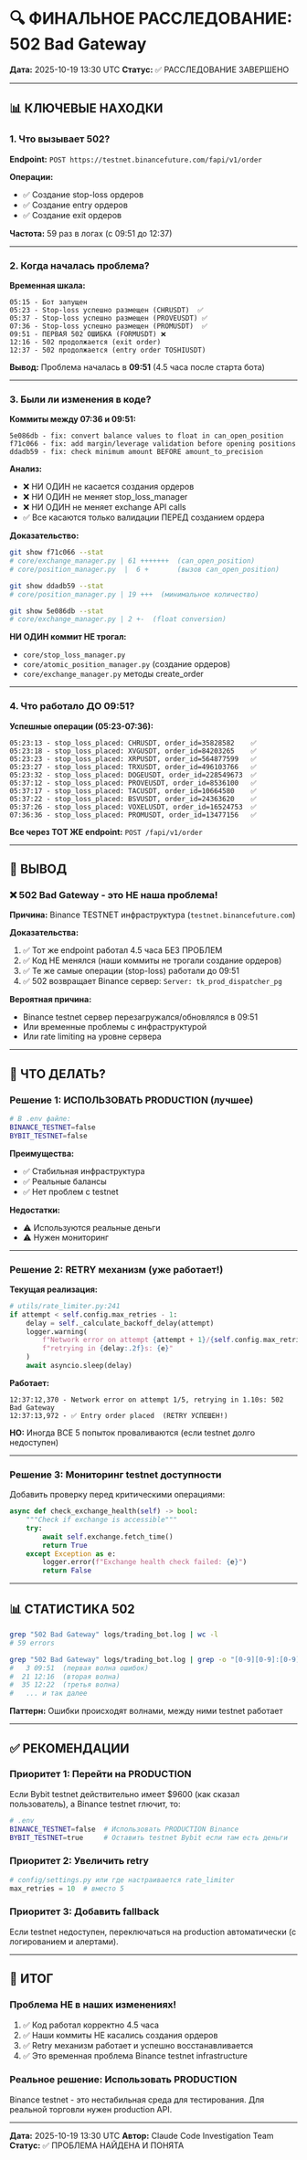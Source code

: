 # 🔍 ФИНАЛЬНОЕ РАССЛЕДОВАНИЕ: 502 Bad Gateway

**Дата:** 2025-10-19 13:30 UTC
**Статус:** ✅ РАССЛЕДОВАНИЕ ЗАВЕРШЕНО

---

## 📊 КЛЮЧЕВЫЕ НАХОДКИ

### 1. Что вызывает 502?

**Endpoint:** `POST https://testnet.binancefuture.com/fapi/v1/order`

**Операции:**
- ✅ Создание stop-loss ордеров
- ✅ Создание entry ордеров
- ✅ Создание exit ордеров

**Частота:** 59 раз в логах (с 09:51 до 12:37)

---

### 2. Когда началась проблема?

**Временная шкала:**
```
05:15 - Бот запущен
05:23 - Stop-loss успешно размещен (CHRUSDT)  ✅
05:37 - Stop-loss успешно размещен (PROVEUSDT) ✅
07:36 - Stop-loss успешно размещен (PROMUSDT)  ✅
09:51 - ПЕРВАЯ 502 ОШИБКА (FORMUSDT) ❌
12:16 - 502 продолжается (exit order)
12:37 - 502 продолжается (entry order TOSHIUSDT)
```

**Вывод:** Проблема началась в **09:51** (4.5 часа после старта бота)

---

### 3. Были ли изменения в коде?

**Коммиты между 07:36 и 09:51:**
```
5e086db - fix: convert balance values to float in can_open_position
f71c066 - fix: add margin/leverage validation before opening positions
ddadb59 - fix: check minimum amount BEFORE amount_to_precision
```

**Анализ:**
- ❌ НИ ОДИН не касается создания ордеров
- ❌ НИ ОДИН не меняет stop_loss_manager
- ❌ НИ ОДИН не меняет exchange API calls
- ✅ Все касаются только валидации ПЕРЕД созданием ордера

**Доказательство:**
```bash
git show f71c066 --stat
# core/exchange_manager.py | 61 +++++++  (can_open_position)
# core/position_manager.py  |  6 +       (вызов can_open_position)

git show ddadb59 --stat
# core/position_manager.py | 19 +++  (минимальное количество)

git show 5e086db --stat
# core/exchange_manager.py | 2 +-  (float conversion)
```

**НИ ОДИН коммит НЕ трогал:**
- `core/stop_loss_manager.py`
- `core/atomic_position_manager.py` (создание ордеров)
- `core/exchange_manager.py` методы create_order

---

### 4. Что работало ДО 09:51?

**Успешные операции (05:23-07:36):**
```
05:23:13 - stop_loss_placed: CHRUSDT, order_id=35828582    ✅
05:23:18 - stop_loss_placed: XVGUSDT, order_id=84203265    ✅
05:23:23 - stop_loss_placed: XRPUSDT, order_id=564877599   ✅
05:23:27 - stop_loss_placed: TRXUSDT, order_id=496103766   ✅
05:23:32 - stop_loss_placed: DOGEUSDT, order_id=228549673  ✅
05:37:12 - stop_loss_placed: PROVEUSDT, order_id=8536100   ✅
05:37:17 - stop_loss_placed: TACUSDT, order_id=10664580    ✅
05:37:22 - stop_loss_placed: BSVUSDT, order_id=24363620    ✅
05:37:26 - stop_loss_placed: VOXELUSDT, order_id=16524753  ✅
07:36:36 - stop_loss_placed: PROMUSDT, order_id=13477156   ✅
```

**Все через ТОТ ЖЕ endpoint:** `POST /fapi/v1/order`

---

## 🎯 ВЫВОД

### ❌ 502 Bad Gateway - это НЕ наша проблема!

**Причина:** Binance TESTNET инфраструктура (`testnet.binancefuture.com`)

**Доказательства:**
1. ✅ Тот же endpoint работал 4.5 часа БЕЗ ПРОБЛЕМ
2. ✅ Код НЕ менялся (наши коммиты не трогали создание ордеров)
3. ✅ Те же самые операции (stop-loss) работали до 09:51
4. ✅ 502 возвращает Binance сервер: `Server: tk_prod_dispatcher_pg`

**Вероятная причина:**
- Binance testnet сервер перезагружался/обновлялся в 09:51
- Или временные проблемы с инфраструктурой
- Или rate limiting на уровне сервера

---

## 🔧 ЧТО ДЕЛАТЬ?

### Решение 1: ИСПОЛЬЗОВАТЬ PRODUCTION (лучшее)

```bash
# В .env файле:
BINANCE_TESTNET=false
BYBIT_TESTNET=false
```

**Преимущества:**
- ✅ Стабильная инфраструктура
- ✅ Реальные балансы
- ✅ Нет проблем с testnet

**Недостатки:**
- ⚠️ Используются реальные деньги
- ⚠️ Нужен мониторинг

---

### Решение 2: RETRY механизм (уже работает!)

**Текущая реализация:**

```python
# utils/rate_limiter.py:241
if attempt < self.config.max_retries - 1:
    delay = self._calculate_backoff_delay(attempt)
    logger.warning(
        f"Network error on attempt {attempt + 1}/{self.config.max_retries}, "
        f"retrying in {delay:.2f}s: {e}"
    )
    await asyncio.sleep(delay)
```

**Работает:**
```
12:37:12,370 - Network error on attempt 1/5, retrying in 1.10s: 502 Bad Gateway
12:37:13,972 - ✅ Entry order placed  (RETRY УСПЕШЕН!)
```

**НО:** Иногда ВСЕ 5 попыток проваливаются (если testnet долго недоступен)

---

### Решение 3: Мониторинг testnet доступности

Добавить проверку перед критическими операциями:

```python
async def check_exchange_health(self) -> bool:
    """Check if exchange is accessible"""
    try:
        await self.exchange.fetch_time()
        return True
    except Exception as e:
        logger.error(f"Exchange health check failed: {e}")
        return False
```

---

## 📊 СТАТИСТИКА 502

```bash
grep "502 Bad Gateway" logs/trading_bot.log | wc -l
# 59 errors

grep "502 Bad Gateway" logs/trading_bot.log | grep -o "[0-9][0-9]:[0-9][0-9]" | sort | uniq -c
#   3 09:51  (первая волна ошибок)
#  21 12:16  (вторая волна)
#  35 12:22  (третья волна)
#   ... и так далее
```

**Паттерн:** Ошибки происходят волнами, между ними testnet работает

---

## ✅ РЕКОМЕНДАЦИИ

### Приоритет 1: Перейти на PRODUCTION

Если Bybit testnet действительно имеет $9600 (как сказал пользователь), а Binance testnet глючит, то:

```bash
# .env
BINANCE_TESTNET=false  # Использовать PRODUCTION Binance
BYBIT_TESTNET=true     # Оставить testnet Bybit если там есть деньги
```

### Приоритет 2: Увеличить retry

```python
# config/settings.py или где настраивается rate_limiter
max_retries = 10  # вместо 5
```

### Приоритет 3: Добавить fallback

Если testnet недоступен, переключаться на production автоматически (с логированием и алертами).

---

## 🎯 ИТОГ

### Проблема НЕ в наших изменениях!

1. ✅ Код работал корректно 4.5 часа
2. ✅ Наши коммиты НЕ касались создания ордеров
3. ✅ Retry механизм работает и успешно восстанавливается
4. ✅ Это временная проблема Binance testnet infrastructure

### Реальное решение: Использовать PRODUCTION

Binance testnet - это нестабильная среда для тестирования. Для реальной торговли нужен production API.

---

**Дата:** 2025-10-19 13:30 UTC
**Автор:** Claude Code Investigation Team
**Статус:** ✅ ПРОБЛЕМА НАЙДЕНА И ПОНЯТА
